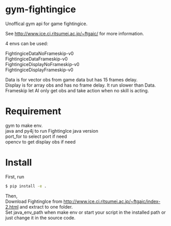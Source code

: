 # gym-fightingice

Unoffical gym api for game fightingice.

See http://www.ice.ci.ritsumei.ac.jp/~ftgaic/ for more information.

4 envs can be used:

FightingiceDataNoFrameskip-v0 <br />
FightingiceDataFrameskip-v0 <br />
FightingiceDisplayNoFrameskip-v0 <br />
FightingiceDisplayFrameskip-v0

Data is for vector obs from game data but has 15 frames delay. <br />
Display is for array obs and has no frame delay. It run slower than Data. <br />
Frameskip let AI only get obs and take action when no skill is acting. <br />

# Requirement

gym to make env. <br />
java and py4j to run FightingIce java version <br />
port_for to select port if need <br />
opencv to get display obs if need

# Install
First, run
```bash
$ pip install -e .
```
Then, <br />
Download FightingIce from http://www.ice.ci.ritsumei.ac.jp/~ftgaic/index-2.html and extract to one folder. <br />
Set java_env_path when make env or start your script in the installed path or just change it in the source code.
